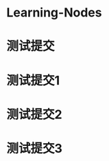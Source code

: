<!--
 * @Author: gsx
 * @Date: 2022-11-13 19:09:20
-->
# Learning-Nodes
# 测试提交
# 测试提交1
# 测试提交2
# 测试提交3